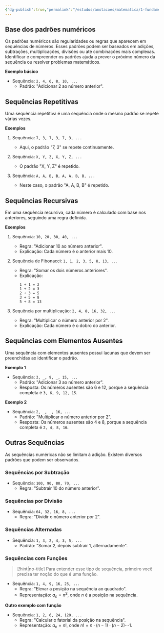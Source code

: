 ```yaml
---
{"dg-publish":true,"permalink":"/estudos/anotacoes/matematica/1-fundamental-1/3-algebra/3-1-sequencias-numericas/"}
---
```


## Base dos padrões numéricos

Os padrões numéricos são regularidades ou regras que aparecem em sequências de números. Esses padrões podem ser baseados em adições, subtrações, multiplicações, divisões ou até combinações mais complexas. Identificar e compreender os padrões ajuda a prever o próximo número da sequência ou resolver problemas matemáticos.

**Exemplo básico**

- Sequência: `2, 4, 6, 8, 10, ...`
	- Padrão: "Adicionar 2 ao número anterior".

## Sequências Repetitivas

Uma sequência repetitiva é uma sequência onde o mesmo padrão se repete várias vezes.

**Exemplos**

1. Sequência: `7, 3, 7, 3, 7, 3, ...`
	- Aqui, o padrão "7, 3" se repete continuamente.

2. Sequência: `X, Y, Z, X, Y, Z, ...`
	- O padrão "X, Y, Z" é repetido.

3. Sequência: `A, A, B, B, A, A, B, B, ...`
	- Neste caso, o padrão "A, A, B, B" é repetido.

## Sequências Recursivas

Em uma sequência recursiva, cada número é calculado com base nos anteriores, seguindo uma regra definida.

**Exemplos**

1. Sequência: `10, 20, 30, 40, ...`
	- Regra: "Adicionar 10 ao número anterior".
	- Explicação: Cada número é o anterior mais 10.

2. Sequência de Fibonacci: `1, 1, 2, 3, 5, 8, 13, ...`
	- Regra: "Somar os dois números anteriores".
	- Explicação:
		```
		1 + 1 = 2
		1 + 2 = 3
		2 + 3 = 5
		3 + 5 = 8
		5 + 8 = 13
		```

3. Sequência por multiplicação: `2, 4, 8, 16, 32, ...`
	- Regra: "Multiplicar o número anterior por 2".
	- Explicação: Cada número é o dobro do anterior.

## Sequências com Elementos Ausentes

Uma sequência com elementos ausentes possui lacunas que devem ser preenchidas ao identificar o padrão.

**Exemplo 1**

- Sequência: `3, _, 9, _, 15, ...`
	- Padrão: "Adicionar 3 ao número anterior".
	- Resposta: Os números ausentes são 6 e 12, porque a sequência completa é `3, 6, 9, 12, 15`.

**Exemplo 2**

- Sequência: `2, _, _, 16, ...`
	- Padrão: "Multiplicar o número anterior por 2".
	- Resposta: Os números ausentes são 4 e 8, porque a sequência completa é `2, 4, 8, 16`.

## Outras Sequências

As sequências numéricas não se limitam à adição. Existem diversos padrões que podem ser observados.

### Sequências por Subtração

- Sequência: `100, 90, 80, 70, ...`
	- Regra: "Subtrair 10 do número anterior".

### Sequências por Divisão

- Sequência: `64, 32, 16, 8, ...`
	- Regra: "Dividir o número anterior por 2".

### Sequências Alternadas

- Sequência: `1, 3, 2, 4, 3, 5, ...`
	- Padrão: "Somar 2, depois subtrair 1, alternadamente".

### Sequências com Funções

> [!hint|no-title]
> Para entender esse tipo de sequência, primeiro você precisa ter noção do que é uma função.

- Sequência: `1, 4, 9, 16, 25, ...`
	- Regra: "Elevar a posição na sequência ao quadrado".
	- Representação: $a_n = n^2$, onde $n$ é a posição na sequência.

**Outro exemplo com função**

- Sequência: `1, 2, 6, 24, 120, ...`
	- Regra: "Calcular o fatorial da posição na sequência".
	- Representação: $a_n = n!$, onde $n! = n \cdot (n-1) \cdot (n-2) \cdots 1$.
